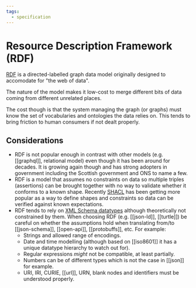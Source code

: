 ```yaml
---
tags:
  - specification
---
```

# Resource Description Framework (RDF)

[RDF] is a directed-labelled graph data model originally designed to accomodate for "the web of data".

The nature of the model makes it low-cost to merge different bits of data coming from different unrelated places.

The cost though is that the system managing the graph (or graphs) must know the set of vocabularies and ontologies the data relies on. This tends to bring friction to human consumers if not dealt properly.

## Considerations

- RDF is not popular enough in contrast with other models (e.g. [[graphql]], relational model) even though it has been around for decades. It is growing again though and has strong adopters in government including the Scottish government and ONS to name a few.
- RDF is a model that assumes no constraints on data so multiple triples (assertions) can be brought together with no way to validate whether it conforms to a known shape. Recently [SHACL] has been getting more popular as a way to define shapes and constraints so data can be verified against known expectations.
- RDF tends to rely on [XML Schema datatypes] although theoretically not constrained by them. When choosing RDF (e.g. [[json-ld]], [[turtle]]) be careful on whether the assumptions hold when translating from/to [[json-schema]], [[open-api]], [[protobuffs]], etc. For example:
  - Strings and allowed range of encodings.
  - Date and time modelling (although based on [[iso8601]] it has a unique datatype hierarchy to watch out for).
  - Regular expressions _might_ not be compatible, at least partially.
  - Numbers can be of different types which is not the case in [[json]] for example.
  - URI, IRI, CURIE, [[url]], URN, blank nodes and identifiers must be understood properly.


[RDF]: https://www.w3.org/RDF/
[SHACL]: https://www.w3.org/TR/shacl/
[XML Schema datatypes]: https://www.w3.org/TR/xmlschema-2/